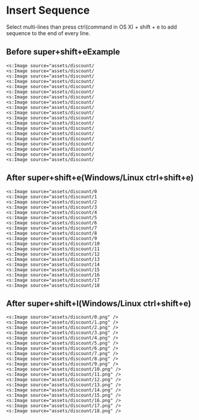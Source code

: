 # Insert Sequence

Select multi-lines than press ctrl(command in OS X) + shift + e to add sequence to the end of every line.

## Before super+shift+eExample

	<s:Image source="assets/discount/
	<s:Image source="assets/discount/
	<s:Image source="assets/discount/
	<s:Image source="assets/discount/
	<s:Image source="assets/discount/
	<s:Image source="assets/discount/
	<s:Image source="assets/discount/
	<s:Image source="assets/discount/
	<s:Image source="assets/discount/
	<s:Image source="assets/discount/
	<s:Image source="assets/discount/
	<s:Image source="assets/discount/
	<s:Image source="assets/discount/
	<s:Image source="assets/discount/
	<s:Image source="assets/discount/
	<s:Image source="assets/discount/
	<s:Image source="assets/discount/
	<s:Image source="assets/discount/
	<s:Image source="assets/discount/

## After super+shift+e(Windows/Linux ctrl+shift+e)

	<s:Image source="assets/discount/0
	<s:Image source="assets/discount/1
	<s:Image source="assets/discount/2
	<s:Image source="assets/discount/3
	<s:Image source="assets/discount/4
	<s:Image source="assets/discount/5
	<s:Image source="assets/discount/6
	<s:Image source="assets/discount/7
	<s:Image source="assets/discount/8
	<s:Image source="assets/discount/9
	<s:Image source="assets/discount/10
	<s:Image source="assets/discount/11
	<s:Image source="assets/discount/12
	<s:Image source="assets/discount/13
	<s:Image source="assets/discount/14
	<s:Image source="assets/discount/15
	<s:Image source="assets/discount/16
	<s:Image source="assets/discount/17
	<s:Image source="assets/discount/18

## After super+shift+l(Windows/Linux ctrl+shift+e)

	<s:Image source="assets/discount/0.png" />
	<s:Image source="assets/discount/1.png" />
	<s:Image source="assets/discount/2.png" />
	<s:Image source="assets/discount/3.png" />
	<s:Image source="assets/discount/4.png" />
	<s:Image source="assets/discount/5.png" />
	<s:Image source="assets/discount/6.png" />
	<s:Image source="assets/discount/7.png" />
	<s:Image source="assets/discount/8.png" />
	<s:Image source="assets/discount/9.png" />
	<s:Image source="assets/discount/10.png" />
	<s:Image source="assets/discount/11.png" />
	<s:Image source="assets/discount/12.png" />
	<s:Image source="assets/discount/13.png" />
	<s:Image source="assets/discount/14.png" />
	<s:Image source="assets/discount/15.png" />
	<s:Image source="assets/discount/16.png" />
	<s:Image source="assets/discount/17.png" />
	<s:Image source="assets/discount/18.png" />